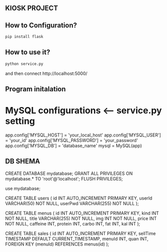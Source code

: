 ## KIOSK PROJECT

## How to Configuration?

```bash
pip install flask
```

## How to use it?

```bash
python service.py
```

and then connect http://localhost:5000/



## Program initalation
# MySQL configurations  <-- service.py setting
app.config['MYSQL_HOST'] = 'your_local_host'
app.config['MYSQL_USER'] = 'your_id'
app.config['MYSQL_PASSWORD'] = 'your_password'
app.config['MYSQL_DB'] = 'database_name'
mysql = MySQL(app)



## DB SHEMA
CREATE DATABASE mydatabase;
GRANT ALL PRIVILEGES ON mydatabase.* TO 'root'@'localhost';
FLUSH PRIVILEGES;

use mydatabase;

CREATE TABLE users (
    id INT AUTO_INCREMENT PRIMARY KEY,
    userId VARCHAR(50) NOT NULL,
    userPwd VARCHAR(255) NOT NULL
);

CREATE TABLE menus (
    id INT AUTO_INCREMENT PRIMARY KEY,
    kind INT NOT NULL,
    title VARCHAR(255) NOT NULL,
    img INT NOT NULL,
    price INT NOT NULL,
    caffeine INT,
    protein INT,
    carbo INT,
    fat INT,
    kal INT
);


CREATE TABLE sales (
    id INT AUTO_INCREMENT PRIMARY KEY,
    sellTime TIMESTAMP DEFAULT CURRENT_TIMESTAMP,
    menuId INT,
    quan INT,
    FOREIGN KEY (menuId) REFERENCES menus(id)
);


